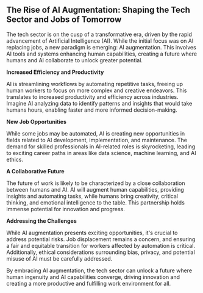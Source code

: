 ## The Rise of AI Augmentation: Shaping the Tech Sector and Jobs of Tomorrow

The tech sector is on the cusp of a transformative era, driven by the rapid advancement of Artificial Intelligence (AI). While the initial focus was on AI replacing jobs, a new paradigm is emerging: AI augmentation. This involves AI tools and systems enhancing human capabilities, creating a future where humans and AI collaborate to unlock greater potential.

**Increased Efficiency and Productivity**

AI is streamlining workflows by automating repetitive tasks, freeing up human workers to focus on more complex and creative endeavors. This translates to increased productivity and efficiency across industries. Imagine AI analyzing data to identify patterns and insights that would take humans hours, enabling faster and more informed decision-making.

**New Job Opportunities**

While some jobs may be automated, AI is creating new opportunities in fields related to AI development, implementation, and maintenance. The demand for skilled professionals in AI-related roles is skyrocketing, leading to exciting career paths in areas like data science, machine learning, and AI ethics.

**A Collaborative Future**

The future of work is likely to be characterized by a close collaboration between humans and AI. AI will augment human capabilities, providing insights and automating tasks, while humans bring creativity, critical thinking, and emotional intelligence to the table. This partnership holds immense potential for innovation and progress.

**Addressing the Challenges**

While AI augmentation presents exciting opportunities, it's crucial to address potential risks. Job displacement remains a concern, and ensuring a fair and equitable transition for workers affected by automation is critical. Additionally, ethical considerations surrounding bias, privacy, and potential misuse of AI must be carefully addressed.

By embracing AI augmentation, the tech sector can unlock a future where human ingenuity and AI capabilities converge, driving innovation and creating a more productive and fulfilling work environment for all.